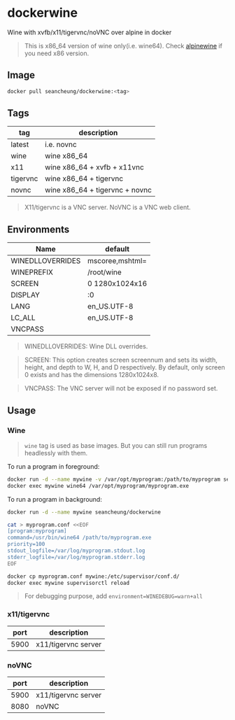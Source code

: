 # dockerwine

Wine with xvfb/x11/tigervnc/noVNC over alpine in docker

> This is x86_64 version of wine only(i.e. wine64). Check [alpinewine](https://github.com/seancheung/alpinewine) if you need x86 version.

## Image

```bash
docker pull seancheung/dockerwine:<tag>
```

## Tags

| tag      | description                    |
| -------- | ------------------------------ |
| latest   | i.e. novnc                     |
| wine     | wine x86_64                    |
| x11      | wine x86_64 + xvfb + x11vnc    |
| tigervnc | wine x86_64 + tigervnc         |
| novnc    | wine x86_64 + tigervnc + novnc |

> X11/tigervnc is a VNC server. NoVNC is a VNC web client.

## Environments

| Name             | default         |
| ---------------- | --------------- |
| WINEDLLOVERRIDES | mscoree,mshtml= |
| WINEPREFIX       | /root/wine      |
| SCREEN           | 0 1280x1024x16  |
| DISPLAY          | :0              |
| LANG             | en_US.UTF-8     |
| LC_ALL           | en_US.UTF-8     |
| VNCPASS          |                 |

> WINEDLLOVERRIDES: Wine DLL overrides.

> SCREEN: This option creates screen screennum and sets its width, height, and depth to W, H, and D respectively. By default, only screen 0 exists and has the dimensions 1280x1024x8.

> VNCPASS: The VNC server will not be exposed if no password set.

## Usage

### Wine

> `wine` tag is used as base images. But you can still run programs headlessly with them.

To run a program in foreground:

```bash
docker run -d --name mywine -v /var/opt/myprogram:/path/to/myprogram seancheung/dockerwine
docker exec mywine wine64 /var/opt/myprogram/myprogram.exe
```

To run a program in background:

```bash
docker run -d --name mywine seancheung/dockerwine

cat > myprogram.conf <<EOF
[program:myprogram]
command=/usr/bin/wine64 /path/to/myprogram.exe
priority=100
stdout_logfile=/var/log/myprogram.stdout.log
stderr_logfile=/var/log/myprogram.stderr.log
EOF

docker cp myprogram.conf mywine:/etc/supervisor/conf.d/
docker exec mywine supervisorctl reload
```

> For debugging purpose, add `environment=WINEDEBUG=warn+all`

### x11/tigervnc

| port | description         |
| ---- | ------------------- |
| 5900 | x11/tigervnc server |

### noVNC

| port | description         |
| ---- | ------------------- |
| 5900 | x11/tigervnc server |
| 8080 | noVNC               |
